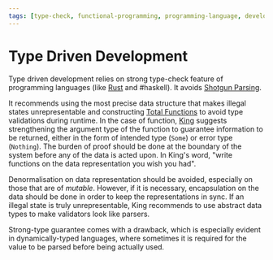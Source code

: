 ```yaml
---
tags: [type-check, functional-programming, programming-language, development, design]
---
```


# Type Driven Development

Type driven development relies on strong type-check feature of programming
languages (like [Rust](202410042152.md) and #haskell). It avoids [Shotgun Parsing](202501082147.md).

It recommends using the most precise data structure that makes illegal states
unrepresentable and constructing [Total Functions](202501082113.md) to avoid
type validations during runtime. In the case of function,
[King](lit/@King2019.md) suggests strengthening the argument type of the
function to guarantee information to be returned, either in the form of intended
type (`Some`) or error type (`Nothing`). The burden of proof should be done at
the boundary of the system before any of the data is acted upon. In King's word,
"write functions on the data representation you wish you had".

Denormalisation on data representation should be avoided, especially on those
that are of *mutable*. However, if it is necessary, encapsulation on the data
should be done in order to keep the representations in sync. If an illegal state
is truly unrepresentable, King recommends to use abstract data types to make
validators look like parsers.

Strong-type guarantee comes with a drawback, which is especially evident in
dynamically-typed languages, where sometimes it is required for the value to be
parsed before being actually used.
